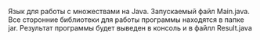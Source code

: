 Язык для работы с множествами на Java.
Запускаемый файл Main.java. 
Все сторонние библиотеки для работы программы находятся в папке jar.
Результат программы будет выведен в консоль и в файлл Result.java

